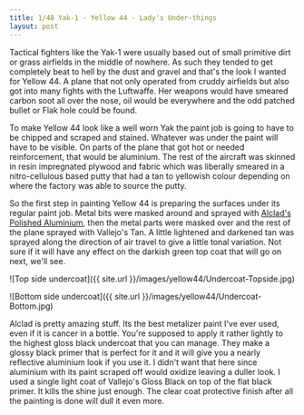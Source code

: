 ```yaml
---
title: 1/48 Yak-1 - Yellow 44 - Lady's Under-things
layout: post
---
```


Tactical fighters like the Yak-1 were usually based out of small primitive dirt or grass airfields in the middle of nowhere. As such they tended to get completely beat to hell by the dust and gravel and that's the look I wanted for Yellow 44. A plane that not only operated from cruddy airfields but also got into many fights with the Luftwaffe. Her weapons would have smeared carbon soot all over the nose, oil would be everywhere and the odd patched bullet or Flak hole could be found. 

To make Yellow 44 look like a well worn Yak the paint job is going to have to be chipped and scraped and stained. Whatever was under the paint will have to be visible. On parts of the plane that got hot or needed reinforcement, that would be aluminium. The rest of the aircraft was skinned in resin impregnated plywood and fabric which was liberally smeared in a nitro-cellulous based putty that had a tan to yellowish colour depending on where the factory was able to source the putty. 

So the first step in painting Yellow 44 is preparing the surfaces under its regular paint job. Metal bits were masked around and sprayed with [Alclad's Polished Aluminium](http://alclad2.com/finishes/high-shine/alc-105-polished-aluminium/), then the metal parts were masked over and the rest of the plane sprayed with Vallejo's Tan. A little lightened and darkened tan was sprayed along the direction of air travel to give a little tonal variation. Not sure if it will have any effect on the darkish green top coat that will go on next, we'll see. 

![Top side undercoat]({{ site.url }}/images/yellow44/Undercoat-Topside.jpg)

![Bottom side undercoat]({{ site.url }}/images/yellow44/Undercoat-Bottom.jpg)

Alclad is pretty amazing stuff. Its the best metalizer paint I've ever used, even if it is cancer in a bottle. You're supposed to apply it rather lightly to the highest gloss black undercoat that you can manage. They make a glossy black primer that is perfect for it and it will give you a nearly reflective aluminium look if you use it. I didn't want that here since aluminium with its paint scraped off would oxidize leaving a duller look. I used a single light coat of Vallejo's Gloss Black on top of the flat black primer. It kills the shine just enough. The clear coat protective finish after all the painting is done will dull it even more. 